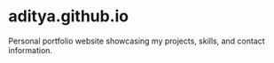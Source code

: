 # aditya.github.io
Personal portfolio website showcasing my projects, skills, and contact information.
